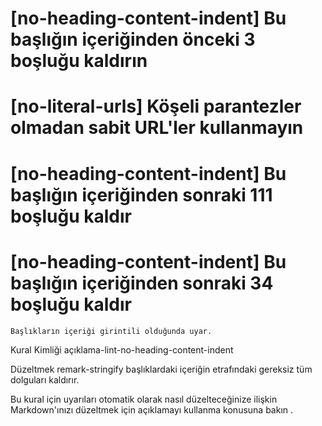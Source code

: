 
#  [no-heading-content-indent] Bu başlığın içeriğinden önceki 3 boşluğu kaldırın            
#   [no-literal-urls] Köşeli parantezler olmadan sabit URL'ler kullanmayın
#     [no-heading-content-indent] Bu başlığın içeriğinden sonraki 111 boşluğu kaldır
#   [no-heading-content-indent] Bu başlığın içeriğinden sonraki 34 boşluğu kaldır
    Başlıkların içeriği girintili olduğunda uyar.

Kural Kimliği
açıklama-lint-no-heading-content-indent
 
Düzeltmek
remark-stringify
başlıklardaki içeriğin etrafındaki gereksiz tüm dolguları kaldırır.

Bu kural için uyarıları otomatik olarak nasıl düzelteceğinize ilişkin Markdown'ınızı düzeltmek için açıklamayı kullanma konusuna bakın .
